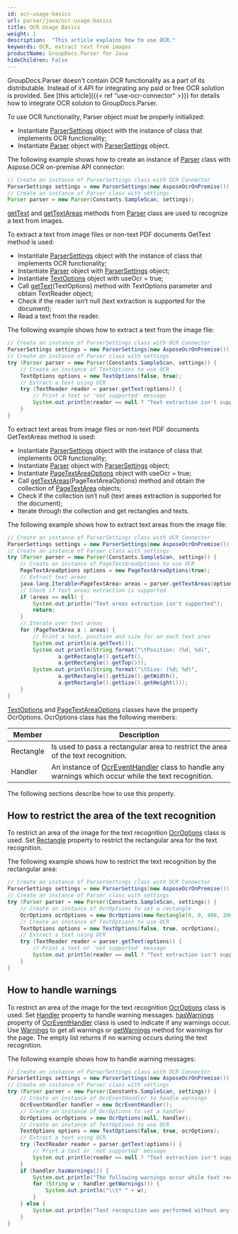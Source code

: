 ```yaml
---
id: ocr-usage-basics
url: parser/java/ocr-usage-basics
title: OCR Usage Basics
weight: 1
description:  "This article explains how to use OCR."
keywords: OCR, extract text from images
productName: GroupDocs.Parser for Java
hideChildren: False
---
```

GroupDocs.Parser doesn't contain OCR functionality as a part of its distributable. Instead of it API for integrating any paid or free OCR solution is provided. See [this article]({{< ref "use-ocr-connector" >}}) for details how to integrate OCR soluton to GroupDocs.Parser. 

To use OCR functionality, Parser object must be properly initialized:

* Instantiate [ParserSettings](https://reference.groupdocs.com/parser/java/com.groupdocs.parser.options/parsersettings) object with the instance of class that implements OCR functionality;
* Instantiate [Parser](https://reference.groupdocs.com/parser/java/com.groupdocs.parser/parser/) object with [ParserSettings](https://reference.groupdocs.com/parser/java/com.groupdocs.parser.options/parsersettings) object.

The following example shows how to create an instance of [Parser](https://reference.groupdocs.com/parser/java/com.groupdocs.parser/parser/) class with Aspose.OCR on-premise API connector:

```Java
// Create an instance of ParserSettings class with OCR Connector
ParserSettings settings = new ParserSettings(new AsposeOcrOnPremise());
// Create an instance of Parser class with settings
Parser parser = new Parser(Constants.SampleScan, settings);
```

[getText](https://reference.groupdocs.com/parser/java/com.groupdocs.parser/parser/#getText-com.groupdocs.parser.options.TextOptions-) and [getTextAreas](https://reference.groupdocs.com/parser/java/com.groupdocs.parser/parser/#getTextAreas-com.groupdocs.parser.options.PageTextAreaOptions-) methods from [Parser](https://reference.groupdocs.com/parser/java/com.groupdocs.parser/parser/) class are used to recognize a text from images.

To extract a text from image files or non-text PDF documents GetText method is used:

* Instantiate [ParserSettings](https://reference.groupdocs.com/parser/java/com.groupdocs.parser.options/parsersettings) object with the instance of class that implements OCR functionality;
* Instantiate [Parser](https://reference.groupdocs.com/parser/java/com.groupdocs.parser/parser/) object with [ParserSettings](https://reference.groupdocs.com/parser/java/com.groupdocs.parser.options/parsersettings) object;
* Instantiate [TextOptions](https://reference.groupdocs.com/parser/java/com.groupdocs.parser.options/textoptions/) object with useOcr = true;
* Call [getText](https://reference.groupdocs.com/parser/java/com.groupdocs.parser/parser/#getText-com.groupdocs.parser.options.TextOptions-)(TextOptions) method with TextOptions parameter and obtain TextReader object;
* Check if the reader isn’t null (text extraction is supported for the document);
* Read a text from the reader.

The following example shows how to extract a text from the image file:

```Java
// Create an instance of ParserSettings class with OCR Connector
ParserSettings settings = new ParserSettings(new AsposeOcrOnPremise());
// Create an instance of Parser class with settings
try (Parser parser = new Parser(Constants.SampleScan, settings)) {
    // Create an instance of TextOptions to use OCR
    TextOptions options = new TextOptions(false, true);
    // Extract a text using OCR
    try (TextReader reader = parser.getText(options)) {
        // Print a text or 'not supported' message
        System.out.println(reader == null ? "Text extraction isn't supported" : reader.readToEnd());
    }
}
```

To extract text areas from image files or non-text PDF documents GetTextAreas method is used:

* Instantiate [ParserSettings](https://reference.groupdocs.com/parser/java/com.groupdocs.parser.options/parsersettings) object with the instance of class that implements OCR functionality;
* Instantiate [Parser](https://reference.groupdocs.com/parser/java/com.groupdocs.parser/parser/) object with [ParserSettings](https://reference.groupdocs.com/parser/java/com.groupdocs.parser.options/parsersettings) object;
* Instantiate [PageTextAreaOptions](https://reference.groupdocs.com/parser/java/com.groupdocs.parser.options/pagetextareaoptions) object with useOcr = true;
* Call [getTextAreas](https://reference.groupdocs.com/parser/java/com.groupdocs.parser/parser/#getTextAreas-com.groupdocs.parser.options.PageTextAreaOptions-)(PageTextAreaOptions) method and obtain the collection of [PageTextArea](https://reference.groupdocs.com/parser/java/com.groupdocs.parser.data/pagetextarea) objects;
* Check if the collection isn’t null (text areas extraction is supported for the document);
* Iterate through the collection and get rectangles and texts.

The following example shows how to extract text areas from the image file:

```Java
// Create an instance of ParserSettings class with OCR Connector
ParserSettings settings = new ParserSettings(new AsposeOcrOnPremise());
// Create an instance of Parser class with settings
try (Parser parser = new Parser(Constants.SampleScan, settings)) {
    // Create an instance of PageTextAreaOptions to use OCR
    PageTextAreaOptions options = new PageTextAreaOptions(true);
    // Extract text areas
    java.lang.Iterable<PageTextArea> areas = parser.getTextAreas(options);
    // Check if text areas extraction is supported
    if (areas == null) {
        System.out.println("Text areas extraction isn't supported");
        return;
    }
    // Iterate over text areas
    for (PageTextArea a : areas) {
        // Print a text, position and size for an each text area
        System.out.println(a.getText());
        System.out.println(String.format("\tPosition: (%d; %d)",
                a.getRectangle().getLeft(),
                a.getRectangle().getTop()));
        System.out.println(String.format("\tSize: (%d; %d)",
                a.getRectangle().getSize().getWidth(),
                a.getRectangle().getSize().getHeight()));
    }
}
```

[TextOptions](https://reference.groupdocs.com/parser/java/com.groupdocs.parser.options/textoptions/) and [PageTextAreaOptions](https://reference.groupdocs.com/parser/java/com.groupdocs.parser.options/pagetextareaoptions) classes have the property OcrOptions. OcrOptions class has the following members:

| Member | Description |
| --- | --- |
| Rectangle | Is used to pass a rectangular area to restrict the area of the text recognition. |
| Handler | An instance of [OcrEventHandler](https://reference.groupdocs.com/parser/java/com.groupdocs.parser.options/ocreventhandler) class to handle any warnings which occur while the text recognition. |

The following sections describe how to use this property.

## How to restrict the area of the text recognition

To restrict an area of the image for the text recognition [OcrOptions](https://reference.groupdocs.com/parser/java/com.groupdocs.parser.options/ocroptions) class is used. Set [Rectangle](https://reference.groupdocs.com/parser/java/com.groupdocs.parser.options/ocroptions/#getRectangle--) property to restrict the rectangular area for the text recognition.

The following example shows how to restrict the text recognition by the rectangular area:

```Java
// Create an instance of ParserSettings class with OCR Connector
ParserSettings settings = new ParserSettings(new AsposeOcrOnPremise());
// Create an instance of Parser class with settings
try (Parser parser = new Parser(Constants.SampleScan, settings)) {
    // Create an instance of OcrOptions to set a rectangle
    OcrOptions ocrOptions = new OcrOptions(new Rectangle(0, 0, 400, 200));
    // Create an instance of TextOptions to use OCR
    TextOptions options = new TextOptions(false, true, ocrOptions);
    // Extract a text using OCR
    try (TextReader reader = parser.getText(options)) {
        // Print a text or 'not supported' message
        System.out.println(reader == null ? "Text extraction isn't supported" : reader.readToEnd());
    }
}
```

## How to handle warnings

To restrict an area of the image for the text recognition [OcrOptions](https://reference.groupdocs.com/parser/java/com.groupdocs.parser.options/ocroptions) class is used. Set [Handler](https://reference.groupdocs.com/parser/java/com.groupdocs.parser.options/ocroptions/#getHandler--) property to handle warning messages. [hasWarnings](https://reference.groupdocs.com/parser/java/com.groupdocs.parser.options/ocreventhandler/#hasWarnings--) property of [OcrEventHandler](https://reference.groupdocs.com/parser/java/com.groupdocs.parser.options/ocreventhandler) class is used to indicate if any warnings occur. Use [Warnings](https://reference.groupdocs.com/parser/java/com.groupdocs.parser.options/ocreventhandler/#getWarnings--) to get all warnings or [getWarnings](https://reference.groupdocs.com/parser/java/com.groupdocs.parser.options/ocreventhandler/#getWarnings-int-) method for warnings for the page. The empty list returns if no warning occurs during the text recognition.

The following example shows how to handle warning messages:

```Java
// Create an instance of ParserSettings class with OCR Connector
ParserSettings settings = new ParserSettings(new AsposeOcrOnPremise());
// Create an instance of Parser class with settings
try (Parser parser = new Parser(Constants.SampleScan, settings)) {
    // Create an instance of OcrEventHandler to handle warnings
    OcrEventHandler handler = new OcrEventHandler();
    // Create an instance of OcrOptions to set a handler
    OcrOptions ocrOptions = new OcrOptions(null, handler);
    // Create an instance of TextOptions to use OCR
    TextOptions options = new TextOptions(false, true, ocrOptions);
    // Extract a text using OCR
    try (TextReader reader = parser.getText(options)) {
        // Print a text or 'not supported' message
        System.out.println(reader == null ? "Text extraction isn't supported" : reader.readToEnd());
    }
    if (handler.hasWarnings()) {
        System.out.println("The following warnings occur while text recognition:");
        for (String w : handler.getWarnings()) {
            System.out.println("\\t* " + w);
        }
    } else {
        System.out.println("Text recognition was performed without any warning.");
    }
}
```